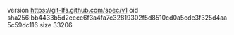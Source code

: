 version https://git-lfs.github.com/spec/v1
oid sha256:bb4433b5d2eece6f3a4fa7c32819302f5d8510cd0a5ede3f325d4aa5c59dc116
size 33206
